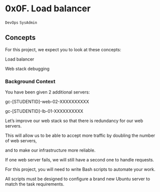 # 0x0F. Load balancer

` DevOps `  ` SysAdmin `

## Concepts

For this project, we expect you to look at these concepts:

Load balancer

Web stack debugging

### Background Context

You have been given 2 additional servers:

gc-[STUDENTID]-web-02-XXXXXXXXXX

gc-[STUDENTID]-lb-01-XXXXXXXXXX

Let’s improve our web stack so that there is redundancy for our web servers. 

This will allow us to be able to accept more traffic by doubling the number of web servers,

and to make our infrastructure more reliable.

If one web server fails, we will still have a second one to handle requests.

For this project, you will need to write Bash scripts to automate your work.

All scripts must be designed to configure a brand new Ubuntu server to match the task requirements.
